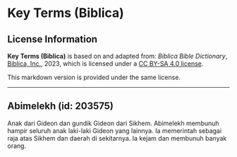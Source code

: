 # Key Terms (Biblica)

## License Information

**Key Terms (Biblica)** is based on and adapted from: _Biblica Bible Dictionary_, [Biblica, Inc.](https://www.biblica.com/), 2023, which is licensed under a [CC BY-SA 4.0 license](https://creativecommons.org/licenses/by-sa/4.0/legalcode.en).

This markdown version is provided under the same license.



--------------------------------

## Abimelekh (id: 203575)

Anak dari Gideon dan gundik Gideon dari Sikhem. Abimelekh membunuh hampir seluruh anak laki\-laki Gideon yang lainnya. Ia memerintah sebagai raja atas Sikhem dan daerah di sekitarnya. Ia kejam dan membunuh banyak orang.


